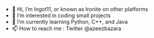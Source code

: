 - 👋 Hi, I’m Ingot11, or known as Ironite on other platforms
- 👀 I’m interested in coding small projects
- 🌱 I’m currently learning Python, C++, and Java
- 📫 How to reach me : Twitter @azeezbazara
<!---
Ingot11/Ingot11 is a ✨ special ✨ repository because his `aze.md` (this file) appears on your GitHub profile.
You can click the Preview link to take a look at your changes.
--->
